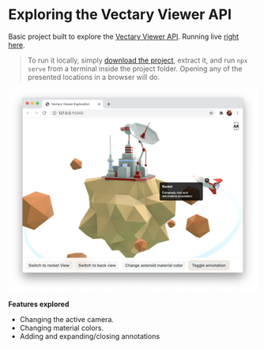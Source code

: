 # Exploring the Vectary Viewer API

Basic project built to explore the [Vectary Viewer API](https://vectary.github.io/viewer-api/#/). Running live
[right here](https://quirky-hawking-7243e5.netlify.app).

> To run it locally, simply [download the project](https://github.com/AgustinBrst/vectary-viewer/archive/main.zip),
> extract it, and run `npx serve` from a terminal inside the project folder. Opening any of the presented locations in a
> browser will do.

![screenshot](./docs/screenshot.png)

**Features explored**

- Changing the active camera.
- Changing material colors.
- Adding and expanding/closing annotations
